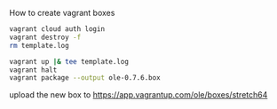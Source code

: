 How to create vagrant boxes

```sh
vagrant cloud auth login
vagrant destroy -f
rm template.log

vagrant up |& tee template.log
vagrant halt
vagrant package --output ole-0.7.6.box
```

upload the new box to https://app.vagrantup.com/ole/boxes/stretch64
